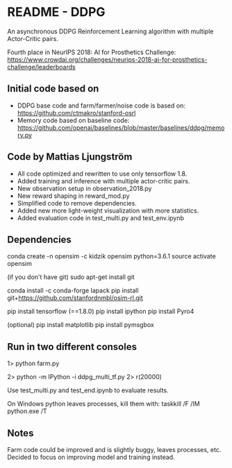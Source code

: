 

# README - DDPG

An asynchronous DDPG Reinforcement Learning algorithm with multiple Actor-Critic pairs.

Fourth place in NeurIPS 2018: AI for Prosthetics Challenge: 
https://www.crowdai.org/challenges/neurips-2018-ai-for-prosthetics-challenge/leaderboards


## Initial code based on

* DDPG base code and farm/farmer/noise code is based on: https://github.com/ctmakro/stanford-osrl
* Memory code based on baseline code: https://github.com/openai/baselines/blob/master/baselines/ddpg/memory.py


## Code by Mattias Ljungström

* All code optimized and rewritten to use only tensorflow 1.8.
* Added training and inference with multiple actor-critic pairs.
* New observation setup in observation_2018.py
* New reward shaping in reward_mod.py
* Simplified code to remove dependencies.
* Added new more light-weight visualization with more statistics.
* Added evaluation code in test_multi.py and test_env.ipynb


## Dependencies

conda create -n opensim -c kidzik opensim python=3.6.1
source activate opensim

(if you don't have git)
sudo apt-get install git

conda install -c conda-forge lapack
pip install git+https://github.com/stanfordnmbl/osim-rl.git

pip install tensorflow (==1.8.0)
pip install ipython
pip install Pyro4

(optional)
pip install matplotlib
pip install pymsgbox


## Run in two different consoles

1> python farm.py

2> python -m IPython -i ddpg_multi_tf.py
2> r(20000)

Use test_multi.py and test_end.ipynb to evaluate results.

On Windows python leaves processes, kill them with:
taskkill /F /IM python.exe /T


## Notes

Farm code could be improved and is slightly buggy, leaves processes, etc. 
Decided to focus on improving model and training instead.



